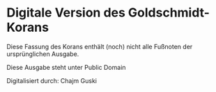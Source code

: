 # Digitale Version des Goldschmidt-Korans

Diese Fassung des Korans enthält (noch) nicht alle Fußnoten der ursprünglichen Ausgabe.


Diese Ausgabe steht unter Public Domain


Digitalisiert durch: Chajm Guski
